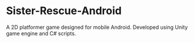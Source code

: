 # Sister-Rescue-Android
A 2D platformer game designed for mobile Android.  Developed using Unity game engine and C# scripts.
